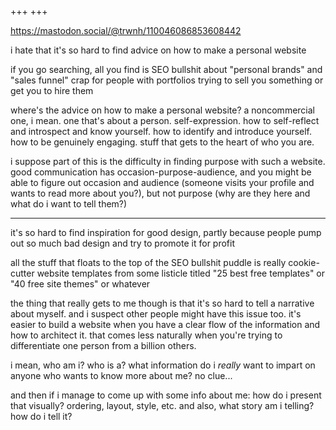 +++
+++

<https://mastodon.social/@trwnh/110046086853608442>

i hate that it's so hard to find advice on how to make a personal website

if you go searching, all you find is SEO bullshit about "personal brands" and "sales funnel" crap for people with portfolios trying to sell you something or get you to hire them

where's the advice on how to make a personal website? a noncommercial one, i mean. one that's about a person. self-expression. how to self-reflect and introspect and know yourself. how to identify and introduce yourself. how to be genuinely engaging. stuff that gets to the heart of who you are.

i suppose part of this is the difficulty in finding purpose with such a website. good communication has occasion-purpose-audience, and you might be able to figure out occasion and audience (someone visits your profile and wants to read more about you?), but not purpose (why are they here and what do i want to tell them?)

---

it's so hard to find inspiration for good design, partly because people pump out so much bad design and try to promote it for profit

all the stuff that floats to the top of the SEO bullshit puddle is really cookie-cutter website templates from some listicle titled "25 best free templates" or "40 free site themes" or whatever

the thing that really gets to me though is that it's so hard to tell a narrative about myself. and i suspect other people might have this issue too. it's easier to build a website when you have a clear flow of the information and how to architect it. that comes less naturally when you're trying to differentiate one person from a billion others.

i mean, who am i? who is a? what information do i *really* want to impart on anyone who wants to know more about me? no clue...

and then if i manage to come up with some info about me: how do i present that visually? ordering, layout, style, etc. and also, what story am i telling? how do i tell it?